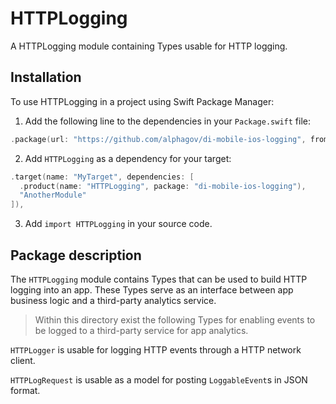 # HTTPLogging

A HTTPLogging module containing Types usable for HTTP logging.

## Installation

To use HTTPLogging in a project using Swift Package Manager:

1. Add the following line to the dependencies in your `Package.swift` file:

```swift
.package(url: "https://github.com/alphagov/di-mobile-ios-logging", from: "1.0.0"),
```

2. Add `HTTPLogging` as a dependency for your target:

```swift
.target(name: "MyTarget", dependencies: [
  .product(name: "HTTPLogging", package: "di-mobile-ios-logging"),
  "AnotherModule"
]),
```

3. Add `import HTTPLogging` in your source code.

## Package description

The `HTTPLogging` module contains Types that can be used to build HTTP logging into an app. These Types serve as an interface between app business logic and a third-party analytics service.

> Within this directory exist the following Types for enabling events to be logged to a third-party service for app analytics.

`HTTPLogger` is usable for logging HTTP events through a HTTP network client.

`HTTPLogRequest` is usable as a model for posting `LoggableEvent`s in JSON format.
